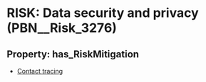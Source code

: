 # RISK: __Data security and privacy__ (PBN__Risk_3276)

## Property: has_RiskMitigation

* [Contact tracing](PBN__Mitigation_250)

